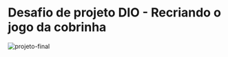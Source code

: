 # Desafio de projeto DIO - Recriando o jogo da cobrinha

![projeto-final](https://user-images.githubusercontent.com/98132302/152579901-cd3a7f1d-0141-4cc5-9ab0-40f777486b1e.png)
